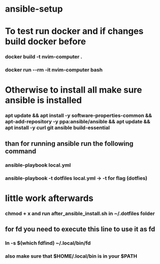 # ansible-setup

# To test run docker and if changes build docker before

### docker build -t nvim-computer .

### docker run --rm -it nvim-computer bash

# Otherwise to install all make sure ansible is installed

### apt update && apt install -y software-properties-common && apt-add-repository -y ppa:ansible/ansible && apt update && apt install -y curl git ansible build-essential
## than for running ansible run the following command

### ansible-playbook local.yml

### ansible-playbook -t dotfiles local.yml -> -t for flag (dotfies)

# little work afterwards

### chmod + x and run after_ansible_install.sh in ~/.dotfiles folder

## for fd you need to execute this line to use it as fd

### ln -s $(which fdfind) ~/.local/bin/fd

### also make sure that $HOME/.local/bin is in your $PATH
